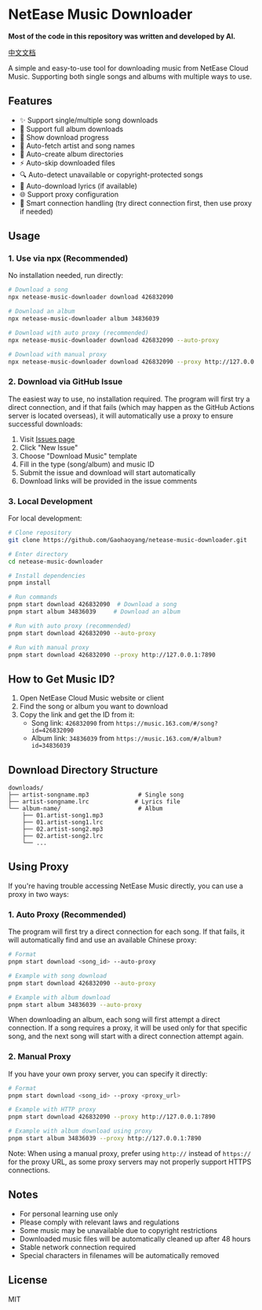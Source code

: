 # NetEase Music Downloader

**Most of the code in this repository was written and developed by AI.**

[中文文档](./readmeZh.md)

A simple and easy-to-use tool for downloading music from NetEase Cloud Music. Supporting both single songs and albums with multiple ways to use.

## Features

- ✨ Support single/multiple song downloads
- 📀 Support full album downloads
- 🚀 Show download progress
- 🎵 Auto-fetch artist and song names
- 📂 Auto-create album directories
- ⚡️ Auto-skip downloaded files
- 🔍 Auto-detect unavailable or copyright-protected songs
- 📝 Auto-download lyrics (if available)
- 🌐 Support proxy configuration
- 🔄 Smart connection handling (try direct connection first, then use proxy if needed)

## Usage

### 1. Use via npx (Recommended)

No installation needed, run directly:

```bash
# Download a song
npx netease-music-downloader download 426832090

# Download an album
npx netease-music-downloader album 34836039

# Download with auto proxy (recommended)
npx netease-music-downloader download 426832090 --auto-proxy

# Download with manual proxy
npx netease-music-downloader download 426832090 --proxy http://127.0.0.1:7890
```

### 2. Download via GitHub Issue

The easiest way to use, no installation required. The program will first try a direct connection, and if that fails (which may happen as the GitHub Actions server is located overseas), it will automatically use a proxy to ensure successful downloads:

1. Visit [Issues page](https://github.com/Gaohaoyang/netease-music-downloader/issues)
2. Click "New Issue"
3. Choose "Download Music" template
4. Fill in the type (song/album) and music ID
5. Submit the issue and download will start automatically
6. Download links will be provided in the issue comments

### 3. Local Development

For local development:

```bash
# Clone repository
git clone https://github.com/Gaohaoyang/netease-music-downloader.git

# Enter directory
cd netease-music-downloader

# Install dependencies
pnpm install

# Run commands
pnpm start download 426832090  # Download a song
pnpm start album 34836039     # Download an album

# Run with auto proxy (recommended)
pnpm start download 426832090 --auto-proxy

# Run with manual proxy
pnpm start download 426832090 --proxy http://127.0.0.1:7890
```

## How to Get Music ID?

1. Open NetEase Cloud Music website or client
2. Find the song or album you want to download
3. Copy the link and get the ID from it:
   - Song link: `426832090` from `https://music.163.com/#/song?id=426832090`
   - Album link: `34836039` from `https://music.163.com/#/album?id=34836039`

## Download Directory Structure

```
downloads/
├── artist-songname.mp3              # Single song
├── artist-songname.lrc             # Lyrics file
└── album-name/                      # Album
    ├── 01.artist-song1.mp3
    ├── 01.artist-song1.lrc
    ├── 02.artist-song2.mp3
    ├── 02.artist-song2.lrc
    └── ...
```

## Using Proxy

If you're having trouble accessing NetEase Music directly, you can use a proxy in two ways:

### 1. Auto Proxy (Recommended)

The program will first try a direct connection for each song. If that fails, it will automatically find and use an available Chinese proxy:

```bash
# Format
pnpm start download <song_id> --auto-proxy

# Example with song download
pnpm start download 426832090 --auto-proxy

# Example with album download
pnpm start album 34836039 --auto-proxy
```

When downloading an album, each song will first attempt a direct connection. If a song requires a proxy, it will be used only for that specific song, and the next song will start with a direct connection attempt again.

### 2. Manual Proxy

If you have your own proxy server, you can specify it directly:

```bash
# Format
pnpm start download <song_id> --proxy <proxy_url>

# Example with HTTP proxy
pnpm start download 426832090 --proxy http://127.0.0.1:7890

# Example with album download using proxy
pnpm start album 34836039 --proxy http://127.0.0.1:7890
```

Note: When using a manual proxy, prefer using `http://` instead of `https://` for the proxy URL, as some proxy servers may not properly support HTTPS connections.

## Notes

- For personal learning use only
- Please comply with relevant laws and regulations
- Some music may be unavailable due to copyright restrictions
- Downloaded music files will be automatically cleaned up after 48 hours
- Stable network connection required
- Special characters in filenames will be automatically removed

## License

MIT
